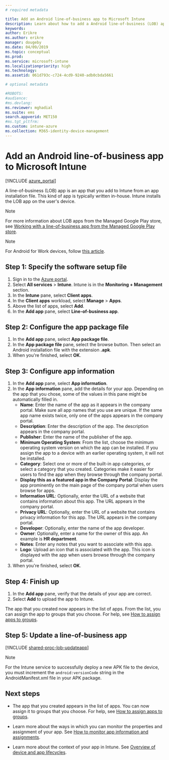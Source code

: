 ```yaml
---
# required metadata

title: Add an Android line-of-business app to Microsoft Intune
description: Learn about how to add a Android line-of-business (LOB) app to Microsoft Intune.
keywords:
author: Erikre
ms.author: erikre
manager: dougeby
ms.date: 04/09/2019
ms.topic: conceptual
ms.prod:
ms.service: microsoft-intune
ms.localizationpriority: high
ms.technology:
ms.assetid: 061d793c-c724-4cd9-9240-adb0cbda5661

# optional metadata

#ROBOTS:
#audience:
#ms.devlang:
ms.reviewer: mghadial
ms.suite: ems
search.appverid: MET150
#ms.tgt_pltfrm:
ms.custom: intune-azure
ms.collection: M365-identity-device-management
---
```


# Add an Android line-of-business app to Microsoft Intune

[!INCLUDE [azure_portal](./includes/azure_portal.md)]

A line-of-business (LOB) app is an app that you add to Intune from an app installation file. This kind of app is typically written in-house. Intune installs the LOB app on the user's device. 

> [!Note]
> For more information about LOB apps from the Managed Google Play store, see [Working with a line-of-business app from the Managed Google Play store](apps-add-android-for-work.md?#working-with-a-line-of-business-app-from-the-managed-google-play-store). 

> [!Note]
> For Android for Work devices, follow [this article](https://docs.microsoft.com/intune/apps-add-android-for-work). 

## Step 1: Specify the software setup file

1. Sign in to the [Azure portal](https://portal.azure.com).
2. Select **All services** > **Intune**. Intune is in the **Monitoring + Management** section.
3. In the **Intune** pane, select **Client apps**.
4. In the **Client apps** workload, select **Manage** > **Apps**.
5. Above the list of apps, select **Add**.
6. In the **Add app** pane, select **Line-of-business app**.

## Step 2: Configure the app package file

1. In the **Add app** pane, select **App package file**.
2. In the **App package file** pane, select the browse button. Then select an Android installation file with the extension **.apk**.
3. When you're finished, select **OK**.


## Step 3: Configure app information

1. In the **Add app** pane, select **App information**.
2. In the **App information** pane, add the details for your app. Depending on the app that you chose, some of the values in this pane might be automatically filled in.
	- **Name**: Enter the name of the app as it appears in the company portal. Make sure all app names that you use are unique. If the same app name exists twice, only one of the apps appears in the company portal.
	- **Description**: Enter the description of the app. The description appears in the company portal.
	- **Publisher**: Enter the name of the publisher of the app.
	- **Minimum Operating System**: From the list, choose the minimum operating system version on which the app can be installed. If you assign the app to a device with an earlier operating system, it will not be installed.
	- **Category**: Select one or more of the built-in app categories, or select a category that you created. Categories make it easier for users to find the app when they browse through the company portal.
	- **Display this as a featured app in the Company Portal**: Display the app prominently on the main page of the company portal when users browse for apps.
	- **Information URL**: Optionally, enter the URL of a website that contains information about this app. The URL appears in the company portal.
	- **Privacy URL**: Optionally, enter the URL of a website that contains privacy information for this app. The URL appears in the company portal.
	- **Developer**: Optionally, enter the name of the app developer.
	- **Owner**: Optionally, enter a name for the owner of this app. An example is **HR department**.
	- **Notes**: Enter any notes that you want to associate with this app.
	- **Logo**: Upload an icon that is associated with the app. This icon is displayed with the app when users browse through the company portal.
3. When you're finished, select **OK**.

## Step 4: Finish up

1. In the **Add app** pane, verify that the details of your app are correct.
2. Select **Add** to upload the app to Intune.

The app that you created now appears in the list of apps. From the list, you can assign the app to groups that you choose. For help, see [How to assign apps to groups](apps-deploy.md).

## Step 5: Update a line-of-business app

[!INCLUDE [shared-proc-lob-updateapp](./includes/shared-proc-lob-updateapp.md)]

> [!Note]
> For the Intune service to successfully deploy a new APK file to the device, you must increment the `android:versionCode` string in the AndroidManifest.xml file in your APK package.

## Next steps

- The app that you created appears in the list of apps. You can now assign it to groups that you choose. For help, see [How to assign apps to groups](apps-deploy.md).

- Learn more about the ways in which you can monitor the properties and assignment of your app. See [How to monitor app information and assignments](apps-monitor.md).

- Learn more about the context of your app in Intune. See [Overview of device and app lifecycles](introduction-device-app-lifecycles.md).
